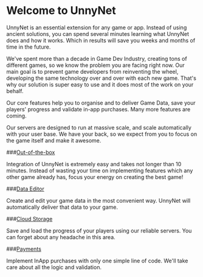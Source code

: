 # Welcome to UnnyNet

UnnyNet is an essential extension for any game or app. Instead of using ancient solutions, you can spend several minutes learning what UnnyNet does and how it works. Which in results will save you weeks and months of time in the future.  

We've spent more than a decade in Game Dev Industry, creating tons of different games, so we know the problem you are facing right now. Our main goal is to prevent game developers from reinventing the wheel, developing the same technology over and over with each new game. That's why our solution is super easy to use and it does most of the work on your behalf.

Our core features help you to organise and to deliver Game Data, save your players' progress and validate in-app purchases. Many more features are coming. 

Our servers are designed to run at massive scale, and scale automatically with your user base. We have your back, so we expect from you to focus on the game itself and make it awesome.


###[Out-of-the-box](/basic/basic)

Integration of UnnyNet is extremely easy and takes not longer than 10 minutes. Instead of wasting your time on implementing features which any other game already has, focus your energy on creating the best game!

###[Data Editor](/data_editor/basic)

Create and edit your game data in the most convenient way. UnnyNet will automatically deliver that data to your game.

###[Cloud Storage](/advanced/leaderboards)

Save and load the progress of your players using our reliable servers. You can forget about any headache in this area.

###[Payments](/advanced/achievements)

Implement InApp purchases with only one simple line of code. We'll take care about all the logic and validation.

